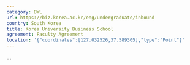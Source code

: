 ```yaml
---
category: BWL
url: https://biz.korea.ac.kr/eng/undergraduate/inbound
country: South Korea
title: Korea University Business School
agreement: Faculty Agreement
location: '{"coordinates":[127.032526,37.589305],"type":"Point"}'
---
```

...